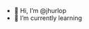 - 👋 Hi, I’m @jhurlop
- 🌱 I’m currently learning

<!---
jhurlop/jhurlop is a ✨ special ✨ repository because its `README.md`
--->
